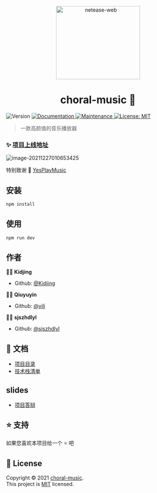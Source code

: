 
<div align="center">
    <img src="https://yili979.oss-cn-beijing.aliyuncs.com/img/image-20211227010055879.png" alt="netease-web" style="width: 230px; height: 200px;"></img>
</div>

<h1 align="center"> choral-music 👋</h1>
<p>
  <img alt="Version" src="https://img.shields.io/badge/version-1.0.0-blue.svg?cacheSeconds=2592000" />
  <a href="https://github.com/Kidjing/choral-music-player#readme" target="_blank">
    <img alt="Documentation" src="https://img.shields.io/badge/documentation-yes-brightgreen.svg" />
  </a>
  <a href="https://github.com/Kidjing/choral-music-player/graphs/commit-activity" target="_blank">
    <img alt="Maintenance" src="https://img.shields.io/badge/Maintained%3F-yes-green.svg" />
  </a>
  <a href="https://github.com/Kidjing/choral-music-player/blob/master/LICENSE" target="_blank">
    <img alt="License: MIT" src="https://img.shields.io/github/license/Kidjing/choral-music-player" />
  </a>
</p>


> 一款高颜值的音乐播放器

### ✨ [项目上线地址](https://music.yili.fit)

![image-20211227010653425](https://yili979.oss-cn-beijing.aliyuncs.com/img/image-20211227010653425.png)



特别致谢 :tada: [YesPlayMusic](https://github.com/qier222/YesPlayMusic)

## 安装

```sh
npm install
```

## 使用

```sh
npm run dev
```

## 作者

:woman_artist: **Kidjing**

* Github: [@Kidjing](https://github.com/Kidjing)

:man_astronaut: **Qiuyuyin**

* Github: [@yili](https://github.com/qiuyuyin)

:man_astronaut: **sjszhdlyl**

* Github: [@sjszhdlyl](https://github.com/sjszhdlyl)

## :book: 文档

* [项目目录](./docs/项目目录.md)
* [技术栈清单](./docs/技术栈清单.md)

## slides

* [项目答辩](./docs/presentation.pdf)

## ⭐️ 支持

如果您喜欢本项目给一个 ⭐️ 吧

## 📝 License

Copyright © 2021 [choral-music](https://music.yili.fit).<br />
This project is [MIT](https://github.com/Kidjing/choral-music-player/blob/master/LICENSE) licensed.

